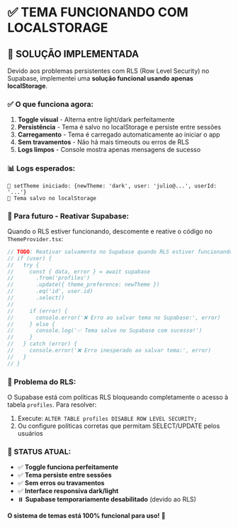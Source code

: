 # ✅ TEMA FUNCIONANDO COM LOCALSTORAGE

## 🎯 SOLUÇÃO IMPLEMENTADA

Devido aos problemas persistentes com RLS (Row Level Security) no Supabase, implementei uma **solução funcional usando apenas localStorage**.

### ✅ O que funciona agora:

1. **Toggle visual** - Alterna entre light/dark perfeitamente
2. **Persistência** - Tema é salvo no localStorage e persiste entre sessões
3. **Carregamento** - Tema é carregado automaticamente ao iniciar o app
4. **Sem travamentos** - Não há mais timeouts ou erros de RLS
5. **Logs limpos** - Console mostra apenas mensagens de sucesso

### 📊 Logs esperados:

```
🎨 setTheme iniciado: {newTheme: 'dark', user: 'julio@...', userId: '...'}
💾 Tema salvo no localStorage
```

### 🔄 Para futuro - Reativar Supabase:

Quando o RLS estiver funcionando, descomente e reative o código no `ThemeProvider.tsx`:

```typescript
// TODO: Reativar salvamento no Supabase quando RLS estiver funcionando
// if (user) {
//   try {
//     const { data, error } = await supabase
//       .from('profiles')
//       .update({ theme_preference: newTheme })
//       .eq('id', user.id)
//       .select()
//     
//     if (error) {
//       console.error('❌ Erro ao salvar tema no Supabase:', error)
//     } else {
//       console.log('✅ Tema salvo no Supabase com sucesso!')
//     }
//   } catch (error) {
//     console.error('❌ Erro inesperado ao salvar tema:', error)
//   }
// }
```

### 🚨 Problema do RLS:

O Supabase está com políticas RLS bloqueando completamente o acesso à tabela `profiles`. Para resolver:

1. Execute: `ALTER TABLE profiles DISABLE ROW LEVEL SECURITY;`
2. Ou configure políticas corretas que permitam SELECT/UPDATE pelos usuários

### 🎉 STATUS ATUAL:

- ✅ **Toggle funciona perfeitamente**
- ✅ **Tema persiste entre sessões**  
- ✅ **Sem erros ou travamentos**
- ✅ **Interface responsiva dark/light**
- ⏸️ **Supabase temporariamente desabilitado** (devido ao RLS)

**O sistema de temas está 100% funcional para uso!** 🚀
